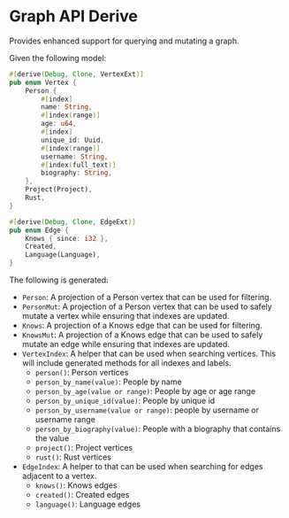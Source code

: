 # Graph API Derive

Provides enhanced support for querying and mutating a graph.

Given the following model:

```rust
#[derive(Debug, Clone, VertexExt)]
pub enum Vertex {
    Person {
        #[index]
        name: String,
        #[index(range)]
        age: u64,
        #[index]
        unique_id: Uuid,
        #[index(range)]
        username: String,
        #[index(full_text)]
        biography: String,
    },
    Project(Project),
    Rust,
}

#[derive(Debug, Clone, EdgeExt)]
pub enum Edge {
    Knows { since: i32 },
    Created,
    Language(Language),
}
```

The following is generated:

* `Person`: A projection of a Person vertex that can be used for filtering.
* `PersonMut`: A projection of a Person vertex that can be used to safely mutate a vertex while ensuring that indexes
  are updated.
* `Knows`: A projection of a Knows edge that can be used for filtering.
* `KnowsMut`: A projection of a Knows edge that can be used to safely mutate an edge while ensuring that indexes are
  updated.
* `VertexIndex`: A helper that can be used when searching vertices. This will include generated methods for all indexes
  and labels.
    * `person()`: Person vertices
    * `person_by_name(value)`: People by name
    * `person_by_age(value or range)`: People by age or age range
    * `person_by_unique_id(value)`: People by unique id
    * `person_by_username(value or range)`: people by username or username range
    * `person_by_biography(value)`: People with a biography that contains the value
    * `project()`: Project vertices
    * `rust()`: Rust vertices
* `EdgeIndex`: A helper to that can be used when searching for edges adjacent to a vertex.
    * `knows()`: Knows edges
    * `created()`: Created edges
    * `language()`: Language edges



